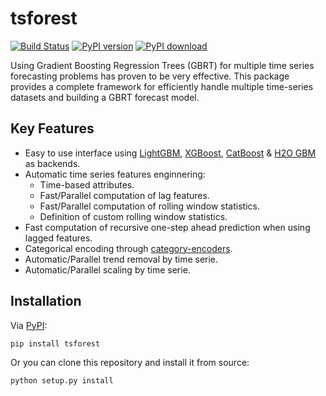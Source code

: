 # tsforest

[![Build Status][travis-image]][travis-url]  [![PyPI version][pypi-image]][pypi-url]  [![PyPI download][download-image]][pypi-url]

Using Gradient Boosting Regression Trees (GBRT) for multiple time series forecasting problems has proven to be very effective. This package provides a complete framework for efficiently handle multiple time-series datasets and building a GBRT forecast model.

## Key Features
* Easy to use interface using [LightGBM](https://lightgbm.readthedocs.io/en/latest/), [XGBoost](https://xgboost.readthedocs.io/en/latest/), [CatBoost](https://catboost.ai/) & [H2O GBM](https://docs.h2o.ai/h2o/latest-stable/h2o-docs/data-science/gbm.html) as backends.
* Automatic time series features enginnering:
  * Time-based attributes.
  * Fast/Parallel computation of lag features.
  * Fast/Parallel computation of rolling window statistics.
  * Definition of custom rolling window statistics.
* Fast computation of recursive one-step ahead prediction when using lagged features.
* Categorical encoding through [category-encoders](http://contrib.scikit-learn.org/category_encoders/).
* Automatic/Parallel trend removal by time serie.
* Automatic/Parallel scaling by time serie.

## Installation

Via [PyPI](https://pypi.org/project/tsforest/):

```bash
pip install tsforest
```
Or you can clone this repository and install it from source: 

```bash
python setup.py install
```

[travis-image]: https://travis-ci.org/mavillan/tsforest.svg?branch=master
[travis-url]: https://travis-ci.org/mavillan/tsforest
[pypi-image]: http://img.shields.io/pypi/v/tsforest.svg
[download-image]: http://img.shields.io/pypi/dm/tsforest.svg
[pypi-url]: https://pypi.org/project/tsforest/
